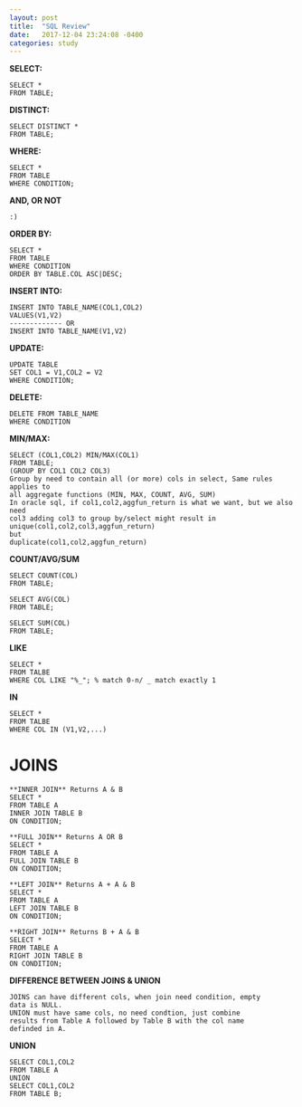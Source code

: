```yaml
---
layout: post
title:  "SQL Review"
date:   2017-12-04 23:24:08 -0400
categories: study
---
```


**SELECT:** 

	SELECT * 
	FROM TABLE;

**DISTINCT:** 

	SELECT DISTINCT * 
	FROM TABLE;

**WHERE:** 

	SELECT *
	FROM TABLE
	WHERE CONDITION;

**AND, OR NOT**

	:)

**ORDER BY:**

	SELECT *
	FROM TABLE
	WHERE CONDITION
	ORDER BY TABLE.COL ASC|DESC;

**INSERT INTO:**

	INSERT INTO TABLE_NAME(COL1,COL2)
	VALUES(V1,V2)
	------------- OR
	INSERT INTO TABLE_NAME(V1,V2)

**UPDATE:**

	UPDATE TABLE
	SET COL1 = V1,COL2 = V2
	WHERE CONDITION;

**DELETE:**

	DELETE FROM TABLE_NAME
	WHERE CONDITION

**MIN/MAX:**

	SELECT (COL1,COL2) MIN/MAX(COL1)
	FROM TABLE;
	(GROUP BY COL1 COL2 COL3)
	Group by need to contain all (or more) cols in select, Same rules applies to
	all aggregate functions (MIN, MAX, COUNT, AVG, SUM)
	In oracle sql, if col1,col2,aggfun_return is what we want, but we also need
	col3 adding col3 to group by/select might result in
	unique(col1,col2,col3,aggfun_return)
	but
	duplicate(col1,col2,aggfun_return)

**COUNT/AVG/SUM**

	SELECT COUNT(COL)
	FROM TABLE;

	SELECT AVG(COL)
	FROM TABLE;

	SELECT SUM(COL)
	FROM TABLE;

**LIKE**
	
	SELECT *
	FROM TALBE
	WHERE COL LIKE "%_"; % match 0-n/ _ match exactly 1

**IN**
	
	SELECT *
	FROM TALBE
	WHERE COL IN (V1,V2,...)

# **JOINS**

	**INNER JOIN** Returns A & B
	SELECT *
	FROM TABLE A
	INNER JOIN TABLE B
	ON CONDITION;

	**FULL JOIN** Returns A OR B
	SELECT *
	FROM TABLE A
	FULL JOIN TABLE B
	ON CONDITION;

	**LEFT JOIN** Returns A + A & B
	SELECT *
	FROM TABLE A
	LEFT JOIN TABLE B
	ON CONDITION;

	**RIGHT JOIN** Returns B + A & B
	SELECT *
	FROM TABLE A
	RIGHT JOIN TABLE B
	ON CONDITION;

**DIFFERENCE BETWEEN JOINS & UNION**
	
	JOINS can have different cols, when join need condition, empty
	data is NULL.
	UNION must have same cols, no need condtion, just combine 
	results from Table A followed by Table B with the col name
	definded in A.

**UNION**
	
	SELECT COL1,COL2
	FROM TABLE A
	UNION
	SELECT COL1,COL2
	FROM TABLE B;







